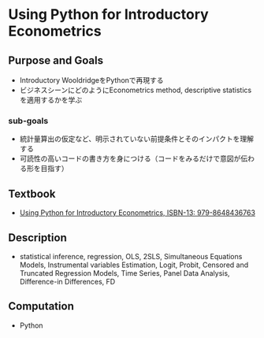 # Using Python for Introductory Econometrics
## Purpose and Goals
- Introductory WooldridgeをPythonで再現する
- ビジネスシーンにどのようにEconometrics method, descriptive statisticsを適用するかを学ぶ

### sub-goals
- 統計量算出の仮定など、明示されていない前提条件とそのインパクトを理解する
- 可読性の高いコードの書き方を身につける（コードをみるだけで意図が伝わる形を目指す）

## Textbook
- [Using Python for Introductory Econometrics, ISBN-13: 979-8648436763](http://www.upfie.net)

## Description
- statistical inference, regression, OLS, 2SLS, Simultaneous Equations Models, Instrumental variables Estimation, Logit, Probit, Censored and Truncated Regression Models, Time Series, Panel Data Analysis, Difference-in Differences, FD

## Computation
- Python
